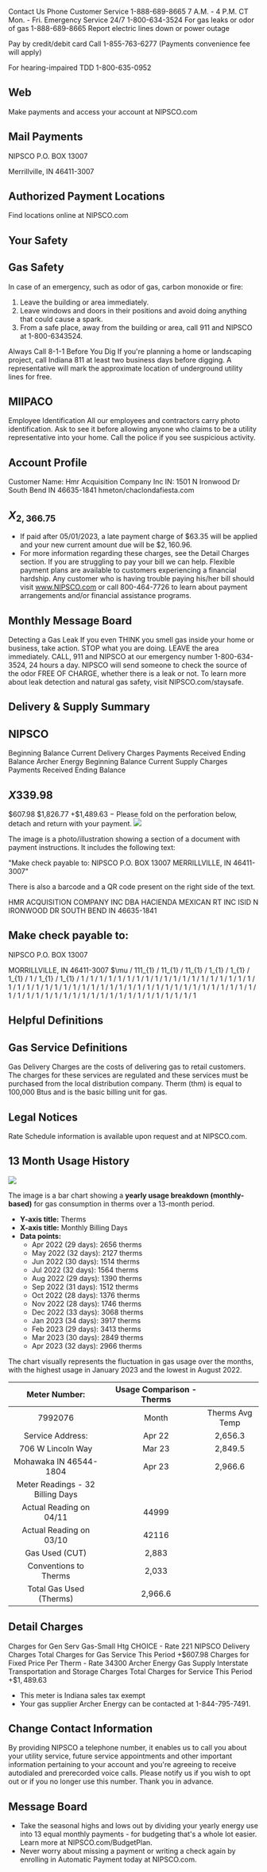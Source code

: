Contact Us
Phone
Customer Service
1-888-689-8665
7 A.M. - 4 P.M. CT Mon. - Fri.
Emergency Service 24/7
1-800-634-3524
For gas leaks or odor of gas
1-888-689-8665
Report electric lines down or power outage

Pay by credit/debit card Call 1-855-763-6277 (Payments convenience fee will apply)

For hearing-impaired TDD
1-800-635-0952

## Web

Make payments and access your account at NIPSCO.com

## Mail Payments

NIPSCO
P.O. BOX 13007

Merrillville, IN 46411-3007

## Authorized Payment Locations

Find locations online at NIPSCO.com

## Your Safety

## Gas Safety

In case of an emergency, such as odor of gas, carbon monoxide or fire:
1. Leave the building or area immediately.
2. Leave windows and doors in their positions and avoid doing anything that could cause a spark.
3. From a safe place, away from the building or area, call 911 and NIPSCO at 1-800-6343524.

Always Call 8-1-1 Before You Dig
If you're planning a home or landscaping project, call Indiana 811 at least two business days before digging. A representative will mark the approximate location of underground utility lines for free.

## MIIPACO

Employee Identification
All our employees and contractors carry photo identification. Ask to see it before allowing anyone who claims to be a utility representative into your home. Call the police if you see suspicious activity.

## Account Profile

Customer Name:
Hmr Acquisition Company Inc
IN: 1501 N Ironwood Dr South Bend IN 46635-1841 hmeton/chaclondafiesta.com

## $X_{2,366.75}$

- If paid after 05/01/2023, a late payment charge of $\$ 63.35$ will be applied and your new current amount due will be $\$ 2,160.96$.
- For more information regarding these charges, see the Detail Charges section. If you are struggling to pay your bill we can help. Flexible payment plans are available to customers experiencing a financial hardship. Any customer who is having trouble paying his/her bill should visit www.NIPSCO.com or call 800-464-7726 to learn about payment arrangements and/or financial assistance programs.


## Monthly Message Board

Detecting a Gas Leak
If you even THINK you smell gas inside your home or business, take action. STOP what you are doing. LEAVE the area immediately. CALL, 911 and NIPSCO at our emergency number 1-800-634-3524, 24 hours a day. NIPSCO will send someone to check the source of the odor FREE OF CHARGE, whether there is a leak or not. To learn more about leak detection and natural gas safety, visit NIPSCO.com/staysafe.

## Delivery \& Supply Summary

## NIPSCO

Beginning Balance
Current Delivery Charges
Payments Received
Ending Balance
Archer Energy
Beginning Balance
Current Supply Charges
Payments Received
Ending Balance

## $X 339.98$

\$607.98
\$1,826.77
+\$1,489.63
$-$ Please fold on the perforation below, detach and return with your payment.
![](images/img-0.jpeg)

The image is a photo/illustration showing a section of a document with payment instructions. It includes the following text:

"Make check payable to:
NIPSCO
P.O. BOX 13007
MERRILLVILLE, IN 46411-3007"

There is also a barcode and a QR code present on the right side of the text.

HMR ACQUISITION COMPANY INC
DBA HACIENDA MEXICAN RT INC ISID N IRONWOOD DR SOUTH BEND IN 46635-1841

## Make check payable to:

NIPSCO
P.O. BOX 13007

MORRILLVILLE, IN 46411-3007
$\mu / 111_{1} / 11_{1} / 11_{1} / 1_{1} / 1_{1} / 1_{1} / 1 / 1_{1} / 1_{1} / 1 / 1 / 1 / 1 / 1 / 1 / 1 / 1 / 1 / 1 / 1 / 1 / 1 / 1 / 1 / 1 / 1 / 1 / 1 / 1 / 1 / 1 / 1 / 1 / 1 / 1 / 1 / 1 / 1 / 1 / 1 / 1 / 1 / 1 / 1 / 1 / 1 / 1 / 1 / 1 / 1 / 1 / 1 / 1 / 1 / 1 / 1 / 1 / 1 / 1 / 1 / 1 / 1 / 1 / 1 / 1 / 1 / 1 / 1 / 1 / 1 / 1 / 1 / 1 / 1 / 1 / 1

## Helpful Definitions

## Gas Service Definitions

Gas Delivery Charges are the costs of delivering gas to retail customers. The charges for these services are regulated and these services must be purchased from the local distribution company.
Therm (thm) is equal to 100,000 Btus and is the basic billing unit for gas.

## Legal Notices

Rate Schedule information is available upon request and at NIPSCO.com.

## 13 Month Usage History

![](images/img-1.jpeg)

The image is a bar chart showing a **yearly usage breakdown (monthly-based)** for gas consumption in therms over a 13-month period. 

- **Y-axis title:** Therms
- **X-axis title:** Monthly Billing Days
- **Data points:**
  - Apr 2022 (29 days): 2656 therms
  - May 2022 (32 days): 2127 therms
  - Jun 2022 (30 days): 1514 therms
  - Jul 2022 (32 days): 1564 therms
  - Aug 2022 (29 days): 1390 therms
  - Sep 2022 (31 days): 1512 therms
  - Oct 2022 (28 days): 1376 therms
  - Nov 2022 (28 days): 1746 therms
  - Dec 2022 (33 days): 3068 therms
  - Jan 2023 (34 days): 3917 therms
  - Feb 2023 (29 days): 3413 therms
  - Mar 2023 (30 days): 2849 therms
  - Apr 2023 (32 days): 2966 therms

The chart visually represents the fluctuation in gas usage over the months, with the highest usage in January 2023 and the lowest in August 2022.

| Meter Number: |  | Usage Comparison - Therms |  |
| :--: | :--: | :--: | :--: |
| 7992076 |  | Month | Therms Avg Temp | Therms Per Day |
| Service Address: |  | Apr 22 | 2,656.3 | $41.4^{*}$ |
| 706 W Lincoln Way |  | Mar 23 | 2,849.5 | $37.4^{*}$ |
| Mohawaka IN 46544-1804 |  | Apr 23 | 2,966.6 | $38.5^{*}$ |
| Meter Readings - 32 Billing Days |  |  |  |  |
| Actual Reading on 04/11 |  | 44999 |  |  |
| Actual Reading on 03/10 |  | 42116 |  |  |
| Gas Used (CUT) |  | 2,883 |  |  |
| Conventions to Therms |  | 2,033 |  |  |
| Total Gas Used (Therms) |  | 2,966.6 |  |  |

## Detail Charges

Charges for Gen Serv Gas-Small Htg CHOICE - Rate 221
NIPSCO
Delivery Charges
Total Charges for Gas Service This Period
$+\$ 607.98$
Charges for Fixed Price Per Therm - Rate 34300
Archer Energy
Gas Supply
Interstate Transportation and Storage Charges
Total Charges for Service This Period
$+\$ 1,489.63$

- This meter is Indiana sales tax exempt
- Your gas supplier Archer Energy can be contacted at 1-844-795-7491.


## Change Contact Information

By providing NIPSCO a telephone number, it enables us to call you about your utility service, future service appointments and other important information pertaining to your account and you're agreeing to receive autodialed and prerecorded voice calls. Please notify us if you wish to opt out or if you no longer use this number. Thank you in advance.

## Message Board

- Take the seasonal highs and lows out by dividing your yearly energy use into 13 equal monthly payments - for budgeting that's a whole lot easier. Learn more at NIPSCO.com/BudgetPlan.
- Never worry about missing a payment or writing a check again by enrolling in Automatic Payment today at NIPSCO.com.

